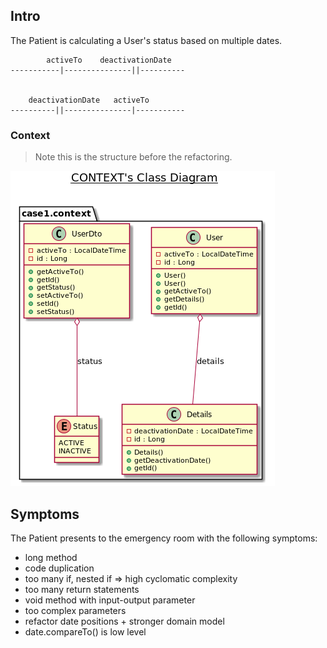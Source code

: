 ## Intro

The Patient is calculating a User's status based on multiple dates.

```
        activeTo    deactivationDate
-----------|---------------||----------


    deactivationDate   activeTo
----------||---------------|-----------
```

### Context
> Note this is the structure before the refactoring.

![context](diagram.png)

## Symptoms

The Patient presents to the emergency room with the following symptoms:

- long method
- code duplication
- too many if, nested if => high cyclomatic complexity
- too many return statements
- void method with input-output parameter
- too complex parameters
- refactor date positions + stronger domain model
- date.compareTo() is low level
